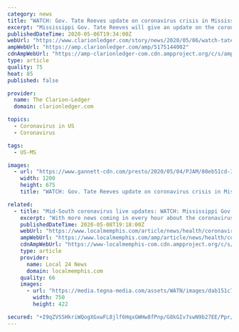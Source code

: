 ```yaml
---
category: news
title: "WATCH: Gov. Tate Reeves update on coronavirus crisis in Mississippi"
excerpt: "Mississippi Gov. Tate Reeves will give an update on the coronavirus crisis in Mississippi on Wednesday. Watch the news conference live here at 2:30 p.m. Reeves has been giving regular updates on the pandemic from the Woolfolk building in downtown Jackson."
publishedDateTime: 2020-05-06T19:34:00Z
webUrl: "https://www.clarionledger.com/story/news/2020/05/06/watch-tate-reeves-news-conference-covid-19-crisis-mississippi/5175144002/"
ampWebUrl: "https://amp.clarionledger.com/amp/5175144002"
cdnAmpWebUrl: "https://amp-clarionledger-com.cdn.ampproject.org/c/s/amp.clarionledger.com/amp/5175144002"
type: article
quality: 75
heat: 85
published: false

provider:
  name: The Clarion-Ledger
  domain: clarionledger.com

topics:
  - Coronavirus in US
  - Coronavirus

tags:
  - US-MS

images:
  - url: "https://www.gannett-cdn.com/presto/2020/05/04/PJAM/80eb51cd-3eb0-4afe-b336-2a7b42fd7cd1-AP20125808709030.jpg?auto=webp&crop=5471,3077,x0,y278&format=pjpg&width=1200"
    width: 1200
    height: 675
    title: "WATCH: Gov. Tate Reeves update on coronavirus crisis in Mississippi"

related:
  - title: "Mid-South coronavirus live updates: WATCH: Mississippi Gov. Tate Reeves gives update on COVID-19 response in the state"
    excerpt: "With more news coming in every hour about the coronavirus, this post will update you with the latest you need to know."
    publishedDateTime: 2020-05-08T19:18:00Z
    webUrl: "https://www.localmemphis.com/article/news/health/coronavirus/mid-south-coronavirus-live-updates/522-607a40db-03dd-499e-9aad-81fd9985c138"
    ampWebUrl: "https://www.localmemphis.com/amp/article/news/health/coronavirus/mid-south-coronavirus-live-updates/522-607a40db-03dd-499e-9aad-81fd9985c138"
    cdnAmpWebUrl: "https://www-localmemphis-com.cdn.ampproject.org/c/s/www.localmemphis.com/amp/article/news/health/coronavirus/mid-south-coronavirus-live-updates/522-607a40db-03dd-499e-9aad-81fd9985c138"
    type: article
    provider:
      name: Local 24 News
      domain: localmemphis.com
    quality: 66
    images:
      - url: "https://media.tegna-media.com/assets/WATN/images/dab151c7-36dd-44ff-8042-aa33b9788a64/dab151c7-36dd-44ff-8042-aa33b9788a64_750x422.jpg"
        width: 750
        height: 422

secured: "+I9qZVSSHkriWQogXGxwFL8jlf6HqxGWHw8fPnp/G8kGIv7swN9b27EE/Ppr/LRIifVEKtk35Chvoq+nK8l7I2WJjD7bAqAB7nAFZKeNdWmAYA39R6rjzlZ0K1Va2KMkslBXqympqf0oVqnwm/MwctSFZuSn/l0lkAZt38kRIaMNVwQ2v6pXp6VGADllYa2q73eA1KT5PlOnbBjjGf9r+2JqCauBDIsUSpeP/AAKBgO3WF/P79zx2D+QUsIN+cqec4NOR3AUV8QrqxpraJXDN4mjJqQi2vjA0bUQ9lJf5tTpD8hS4Qsmr4XkrQjCXf6O;Y26eo8f7/6qqyXXUNHk56w=="
---
```



